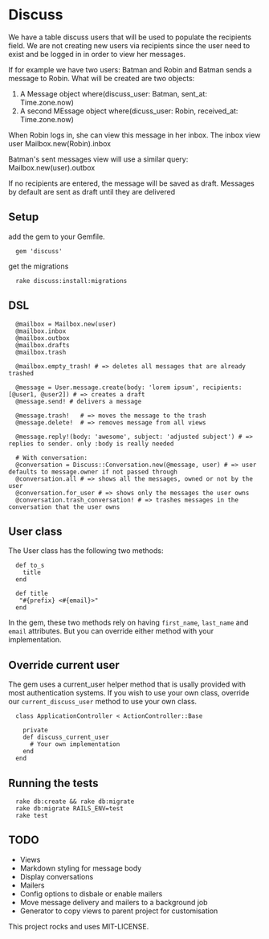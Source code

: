 # Discuss

We have a table discuss users that will be used to populate the recipients field.
We are not creating new users via recipients since the user need to exist and be logged in in order to view her messages.

If for example we have two users: Batman and Robin and Batman sends a message to Robin. What will be created are two objects:
1. A Message object where(discuss_user: Batman, sent_at: Time.zone.now)
2. A second MEssage object where(dicuss_user: Robin, received_at: Time.zone.now)

When Robin logs in, she can view this message in her inbox.
The inbox view user Mailbox.new(Robin).inbox

Batman's sent messages view will use a similar query:
Mailbox.new(user).outbox


If no recipients are entered, the message will be saved as draft.
Messages by default are sent as draft until they are delivered

## Setup

add the gem to your Gemfile.

```
  gem 'discuss'
```

get the migrations

```
  rake discuss:install:migrations
```

## DSL

```
  @mailbox = Mailbox.new(user)
  @mailbox.inbox
  @mailbox.outbox
  @mailbox.drafts
  @mailbox.trash

  @mailbox.empty_trash! # => deletes all messages that are already trashed

  @message = User.message.create(body: 'lorem ipsum', recipients: [@user1, @user2]) # => creates a draft
  @message.send! # delivers a message

  @message.trash!   # => moves the message to the trash
  @message.delete!  # => removes message from all views

  @message.reply!(body: 'awesome', subject: 'adjusted subject') # => replies to sender. only :body is really needed

  # With conversation:
  @conversation = Discuss::Conversation.new(@message, user) # => user defaults to message.owner if not passed through
  @conversation.all # => shows all the messages, owned or not by the user
  @conversation.for_user # => shows only the messages the user owns
  @conversation.trash_conversation! # => trashes messages in the conversation that the user owns
```

## User class

The User class has the following two methods:

```
  def to_s
    title
  end

  def title
   "#{prefix} <#{email}>"
  end
```

In the gem, these two methods rely on having `first_name`, `last_name` and `email` attributes.
But you can override either method with your implementation.


## Override current user

The gem uses a current_user helper method that is usally provided with most authentication systems.
If you wish to use your own class, override our `current_discuss_user` method to use your own class.

```
  class ApplicationController < ActionController::Base

    private
    def discuss_current_user
      # Your own implementation
    end
  end
```


## Running the tests

```
  rake db:create && rake db:migrate
  rake db:migrate RAILS_ENV=test
  rake test
```

## TODO

* Views
* Markdown styling for message body
* Display conversations
* Mailers
* Config options to disbale or enable mailers
* Move message delivery and mailers to a background job
* Generator to copy views to parent project for customisation

This project rocks and uses MIT-LICENSE.

